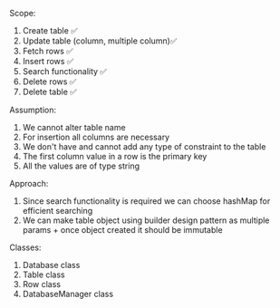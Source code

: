 Scope:

1. Create table ✅
2. Update table (column, multiple column)✅
3. Fetch rows ✅
4. Insert rows ✅
5. Search functionality ✅
6. Delete rows ✅
7. Delete table ✅

Assumption:

1. We cannot alter table name
2. For insertion all columns are necessary
3. We don't have and cannot add any type of constraint to the table
4. The first column value in a row is the primary key
5. All the values are of type string

Approach:

1. Since search functionality is required we can choose hashMap for efficient searching
2. We can make table object using builder design pattern as multiple params + once object created it should be immutable

Classes:

1. Database class
2. Table class
3. Row class
4. DatabaseManager class
